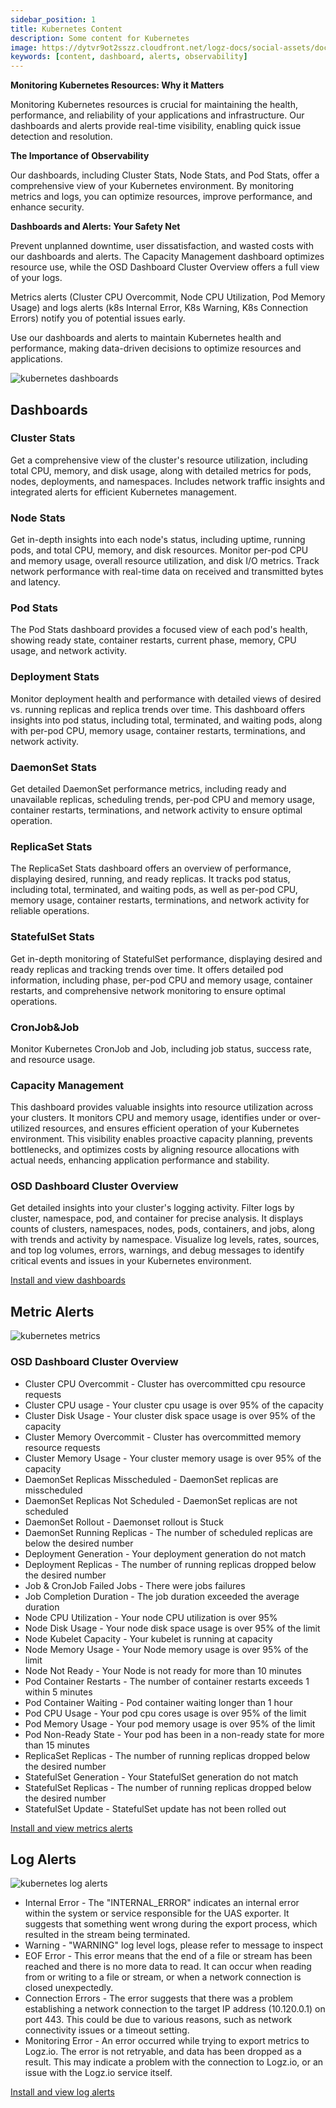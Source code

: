 ```yaml
---
sidebar_position: 1
title: Kubernetes Content
description: Some content for Kubernetes
image: https://dytvr9ot2sszz.cloudfront.net/logz-docs/social-assets/docs-social.jpg
keywords: [content, dashboard, alerts, observability]
---
```



**Monitoring Kubernetes Resources: Why it Matters**

Monitoring Kubernetes resources is crucial for maintaining the health, performance, and reliability of your applications and infrastructure. Our dashboards and alerts provide real-time visibility, enabling quick issue detection and resolution.

**The Importance of Observability**

Our dashboards, including Cluster Stats, Node Stats, and Pod Stats, offer a comprehensive view of your Kubernetes environment. By monitoring metrics and logs, you can optimize resources, improve performance, and enhance security.

**Dashboards and Alerts: Your Safety Net**

Prevent unplanned downtime, user dissatisfaction, and wasted costs with our dashboards and alerts. The Capacity Management dashboard optimizes resource use, while the OSD Dashboard Cluster Overview offers a full view of your logs.

Metrics alerts (Cluster CPU Overcommit, Node CPU Utilization, Pod Memory Usage) and logs alerts (k8s Internal Error, K8s Warning, K8s Connection Errors) notify you of potential issues early.

Use our dashboards and alerts to maintain Kubernetes health and performance, making data-driven decisions to optimize resources and applications.

![kubernetes dashboards](https://dytvr9ot2sszz.cloudfront.net/logz-docs/content/dashboards-main-sep3.png)



## Dashboards

<h3 id="cluster-stats">Cluster Stats</h3>

Get a comprehensive view of the cluster's resource utilization, including total CPU, memory, and disk usage, along with detailed metrics for pods, nodes, deployments, and namespaces. Includes network traffic insights and integrated alerts for efficient Kubernetes management.

<h3 id="node-stats">Node Stats</h3>

Get in-depth insights into each node's status, including uptime, running pods, and total CPU, memory, and disk resources. Monitor per-pod CPU and memory usage, overall resource utilization, and disk I/O metrics. Track network performance with real-time data on received and transmitted bytes and latency.

<h3 id="pod-stats">Pod Stats</h3>

The Pod Stats dashboard provides a focused view of each pod's health, showing ready state, container restarts, current phase, memory, CPU usage, and network activity.

<h3 id="deployment-stats">Deployment Stats</h3>

Monitor deployment health and performance with detailed views of desired vs. running replicas and replica trends over time. This dashboard offers insights into pod status, including total, terminated, and waiting pods, along with per-pod CPU, memory usage, container restarts, terminations, and network activity.

<h3 id="daemonset-stats">DaemonSet Stats</h3>

Get detailed DaemonSet performance metrics, including ready and unavailable replicas, scheduling trends, per-pod CPU and memory usage, container restarts, terminations, and network activity to ensure optimal operation.

<h3 id="replicaset-stats">ReplicaSet Stats</h3>

The ReplicaSet Stats dashboard offers an overview of performance, displaying desired, running, and ready replicas. It tracks pod status, including total, terminated, and waiting pods, as well as per-pod CPU, memory usage, container restarts, terminations, and network activity for reliable operations.

<h3 id="statefulset-stats">StatefulSet Stats</h3>

Get in-depth monitoring of StatefulSet performance, displaying desired and ready replicas and tracking trends over time. It offers detailed pod information, including phase, per-pod CPU and memory usage, container restarts, and comprehensive network monitoring to ensure optimal operations.

<h3 id="cronjobjob">CronJob&Job</h3>

Monitor Kubernetes CronJob and Job, including job status, success rate, and resource usage.

<h3 id="capacity-management">Capacity Management</h3>

This dashboard provides valuable insights into resource utilization across your clusters. It monitors CPU and memory usage, identifies under or over-utilized resources, and ensures efficient operation of your Kubernetes environment. This visibility enables proactive capacity planning, prevents bottlenecks, and optimizes costs by aligning resource allocations with actual needs, enhancing application performance and stability.

<h3 id="osd-overview">OSD Dashboard Cluster Overview</h3>

Get detailed insights into your cluster's logging activity. Filter logs by cluster, namespace, pod, and container for precise analysis. It displays counts of clusters, namespaces, nodes, pods, containers, and jobs, along with trends and activity by namespace. Visualize log levels, rates, sources, and top log volumes, errors, warnings, and debug messages to identify critical events and issues in your Kubernetes environment.



[Install and view dashboards](https://app.logz.io/#/dashboard)


## Metric Alerts

![kubernetes metrics](https://dytvr9ot2sszz.cloudfront.net/logz-docs/content/grafana-dashboard-sep3-metrics.png)


<h3 id="osd-overview">OSD Dashboard Cluster Overview</h3>

* Cluster CPU Overcommit - Cluster has overcommitted cpu resource requests
* Cluster CPU usage - Your cluster cpu usage is over 95% of the capacity
* Cluster Disk Usage - Your cluster disk space usage is over 95% of the capacity
* Cluster Memory Overcommit - Cluster has overcommitted memory resource requests
* Cluster Memory Usage - Your cluster memory usage is over 95% of the capacity
* DaemonSet Replicas Misscheduled - DaemonSet replicas are misscheduled
* DaemonSet Replicas Not Scheduled - DaemonSet replicas are not scheduled
* DaemonSet Rollout - Daemonset rollout is Stuck
* DaemonSet Running Replicas - The number of scheduled replicas are below the desired number
* Deployment Generation - Your deployment generation do not match
* Deployment Replicas - The number of running replicas dropped below the desired number 
* Job & CronJob Failed Jobs - There were jobs failures
* Job Completion Duration - The job duration exceeded the average duration
* Node CPU Utilization  - Your node CPU utilization is over 95%
* Node Disk Usage - Your node disk space usage is over 95% of the limit
* Node Kubelet Capacity - Your kubelet is running at capacity
* Node Memory Usage - Your Node memory usage is over 95% of the limit
* Node Not Ready - Your Node is not ready for more than 10 minutes
* Pod Container Restarts - The number of container restarts exceeds 1 within 5 minutes
* Pod Container Waiting - Pod container waiting longer than 1 hour
* Pod CPU Usage - Your pod cpu cores usage is over 95% of the limit
* Pod Memory Usage - Your pod memory usage is over 95% of the limit
* Pod Non-Ready State - Your pod has been in a non-ready state for more than 15 minutes
* ReplicaSet Replicas - The number of running replicas dropped below the desired number
* StatefulSet Generation - Your StatefulSet generation do not match
* StatefulSet Replicas  - The number of running replicas dropped below the desired number
* StatefulSet Update - StatefulSet update has not been rolled out

[Install and view metrics alerts](https://app.logz.io/#/dashboard)


## Log Alerts

![kubernetes log alerts](https://dytvr9ot2sszz.cloudfront.net/logz-docs/content/k360-cluster-sep3-log-alerts.png)


* Internal Error - The "INTERNAL_ERROR" indicates an internal error within the system or service responsible for the UAS exporter. It suggests that something went wrong during the export process, which resulted in the stream being terminated.
* Warning - "WARNING" log level logs, please refer to message to inspect
* EOF Error - This error means that the end of a file or stream has been reached and there is no more data to read. It can occur when reading from or writing to a file or stream, or when a network connection is closed unexpectedly.
* Connection Errors - The error suggests that there was a problem establishing a network connection to the target IP address (10.120.0.1) on port 443. This could be due to various reasons, such as network connectivity issues or a timeout setting.
* Monitoring Error - An error occurred while trying to export metrics to Logz.io. The error is not retryable, and data has been dropped as a result. This may indicate a problem with the connection to Logz.io, or an issue with the Logz.io service itself.

[Install and view log alerts](https://app.logz.io/#/dashboard)




